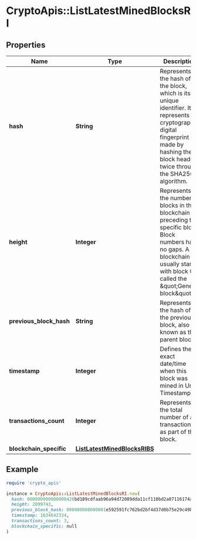# CryptoApis::ListLatestMinedBlocksRI

## Properties

| Name | Type | Description | Notes |
| ---- | ---- | ----------- | ----- |
| **hash** | **String** | Represents the hash of the block, which is its unique identifier. It represents a cryptographic digital fingerprint made by hashing the block header twice through the SHA256 algorithm. |  |
| **height** | **Integer** | Represents the number of blocks in the blockchain preceding this specific block. Block numbers have no gaps. A blockchain usually starts with block 0 called the \&quot;Genesis block\&quot;. |  |
| **previous_block_hash** | **String** | Represents the hash of the previous block, also known as the parent block. |  |
| **timestamp** | **Integer** | Defines the exact date/time when this block was mined in Unix Timestamp. |  |
| **transactions_count** | **Integer** | Represents the total number of all transactions as part of this block. |  |
| **blockchain_specific** | [**ListLatestMinedBlocksRIBS**](ListLatestMinedBlocksRIBS.md) |  |  |

## Example

```ruby
require 'crypto_apis'

instance = CryptoApis::ListLatestMinedBlocksRI.new(
  hash: 000000000000000426bd189cdfaab96a94d72089dda11cf110bd2a87116174a9,
  height: 2099743,
  previous_block_hash: 000000000000001e592591fc762bd2bf4d37d0b75e29c49b41576507a501cbc3,
  timestamp: 1634642334,
  transactions_count: 3,
  blockchain_specific: null
)
```

